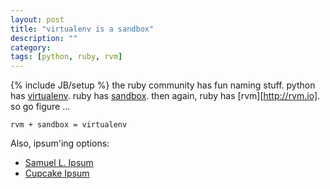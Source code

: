 ```yaml
---
layout: post
title: "virtualenv is a sandbox"
description: ""
category: 
tags: [python, ruby, rvm]
---
```

{% include JB/setup %}
the ruby community has fun naming stuff. python has
[virtualenv](http://www.virtualenv.org/en/latest/index.html). ruby has [sandbox](https://github.com/nkryptic/sandbox).
then again, ruby has [rvm][http://rvm.io]. so go figure ...

`rvm + sandbox = virtualenv`

Also, ipsum'ing options: 
* [Samuel L. Ipsum](http://slipsum.com/) 
* [Cupcake Ipsum](http://cupcakeipsum.com)

